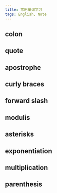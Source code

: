 ```yaml
---
title: 常用单词学习
tags: English, Note
---
```


## colon

## quote

## apostrophe

## curly braces

## forward slash

## modulis

## asterisks

## exponentiation

## multiplication

## parenthesis


